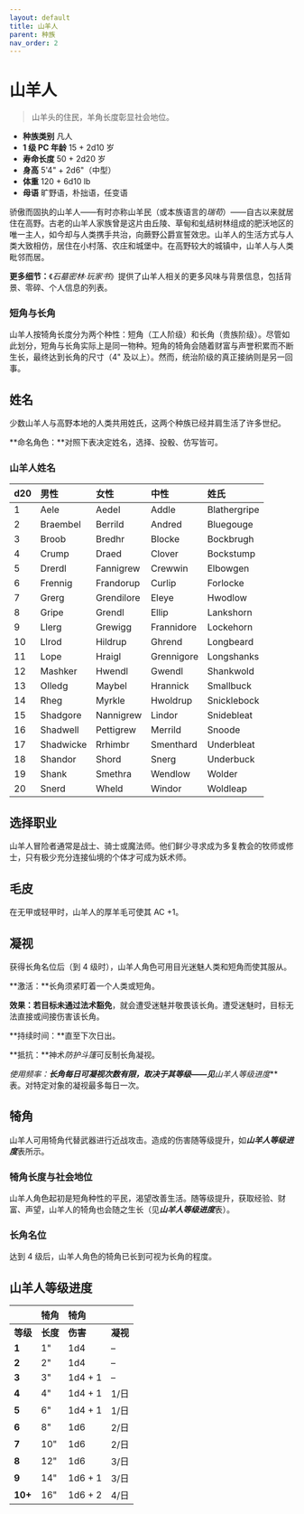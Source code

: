 ```yaml
---
layout: default
title: 山羊人
parent: 种族
nav_order: 2
---
```


# 山羊人

> 山羊头的住民，羊角长度彰显社会地位。

- **种族类别**	凡人
- **1 级 PC 年龄**	15 + 2d10 岁
- **寿命长度**	50 + 2d20 岁
- **身高**	5'4" + 2d6"（中型）
- **体重**	120 + 6d10 lb
- **母语**	旷野语，朴拙语，任变语

骄傲而固执的山羊人——有时亦称山羊民（或本族语言的*瑞苟*）——自古以来就居住在高野。古老的山羊人家族曾是这片由丘陵、草甸和虬结树林组成的肥沃地区的唯一主人，如今却与人类携手共治，向蕨野公爵宣誓效忠。山羊人的生活方式与人类大致相仿，居住在小村落、农庄和城堡中。在高野较大的城镇中，山羊人与人类毗邻而居。

**更多细节：**《*石墓密林·玩家书*》提供了山羊人相关的更多风味与背景信息，包括背景、零碎、个人信息的列表。

### 短角与长角

山羊人按犄角长度分为两个种性：短角（工人阶级）和长角（贵族阶级）。尽管如此划分，短角与长角实际上是同一物种。短角的犄角会随着财富与声誉积累而不断生长，最终达到长角的尺寸（4" 及以上）。然而，统治阶级的真正接纳则是另一回事。

## 姓名

少数山羊人与高野本地的人类共用姓氏，这两个种族已经并肩生活了许多世纪。

**命名角色：**对照下表决定姓名，选择、投骰、仿写皆可。

### 山羊人姓名

| d20 | 男性 | 女性 | 中性 | 姓氏 |
| :--- | :-------- | :--------- | :--------- | :----------- |
| 1 | Aele | Aedel | Addle | Blathergripe |
| 2 | Braembel | Berrild | Andred | Bluegouge |
| 3 | Broob | Bredhr | Blocke | Bockbrugh |
| 4 | Crump | Draed | Clover | Bockstump |
| 5 | Drerdl | Fannigrew | Crewwin | Elbowgen |
| 6 | Frennig | Frandorup | Curlip | Forlocke |
| 7 | Grerg | Grendilore | Eleye | Hwodlow |
| 8 | Gripe | Grendl | Ellip | Lankshorn |
| 9 | Llerg | Grewigg | Frannidore | Lockehorn |
| 10 | Llrod | Hildrup | Ghrend | Longbeard |
| 11 | Lope | Hraigl | Grennigore | Longshanks |
| 12 | Mashker | Hwendl | Gwendl | Shankwold |
| 13 | Olledg | Maybel | Hrannick | Smallbuck |
| 14 | Rheg | Myrkle | Hwoldrup | Snicklebock |
| 15 | Shadgore | Nannigrew | Lindor | Snidebleat |
| 16 | Shadwell | Pettigrew | Merrild | Snoode |
| 17 | Shadwicke | Rrhimbr | Smenthard | Underbleat |
| 18 | Shandor | Shord | Snerg | Underbuck |
| 19 | Shank | Smethra | Wendlow | Wolder |
| 20 | Snerd | Wheld | Windor | Woldleap |

## 选择职业

山羊人冒险者通常是战士、骑士或魔法师。他们鲜少寻求成为多复教会的牧师或修士，只有极少充分连接仙境的个体才可成为妖术师。

## 毛皮

在无甲或轻甲时，山羊人的厚羊毛可使其 AC +1。

## 凝视

获得长角名位后（到 4 级时），山羊人角色可用目光迷魅人类和短角而使其服从。

**激活：**长角须紧盯着一个人类或短角。

**效果：**若目标未通过**法术豁免**，就会遭受迷魅并敬畏该长角。遭受迷魅时，目标无法直接或间接伤害该长角。

**持续时间：**直至下次日出。

**抵抗：**神术*防护斗篷*可反制长角凝视。

**使用频率：**长角每日可凝视次数有限，取决于其等级——见***山羊人等级进度***表。对特定对象的凝视最多每日一次。

## 犄角

山羊人可用犄角代替武器进行近战攻击。造成的伤害随等级提升，如***山羊人等级进度***表所示。

### 犄角长度与社会地位

山羊人角色起初是短角种性的平民，渴望改善生活。随等级提升，获取经验、财富、声望，山羊人的犄角也会随之生长（见***山羊人等级进度***表）。

### 长角名位

达到 4 级后，山羊人角色的犄角已长到可视为长角的程度。

## 山羊人等级进度

|           | 犄角 | 犄角 |          |
| :-------- | :--------- | :--------- | :------- |
| **等级** | **长度** | **伤害** | **凝视** |
| **1** | 1" | 1d4 | – |
| **2** | 2" | 1d4 | – |
| **3** | 3" | 1d4 + 1 | – |
| **4** | 4" | 1d4 + 1 | 1/日 |
| **5** | 6" | 1d4 + 1 | 1/日 |
| **6** | 8" | 1d6 | 2/日 |
| **7** | 10" | 1d6 | 2/日 |
| **8** | 12" | 1d6 | 3/日 |
| **9** | 14" | 1d6 + 1 | 3/日 |
| **10+** | 16" | 1d6 + 2 | 4/日 |
